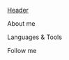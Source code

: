 [header_link]: https://github.com/hio-nika/hio-nika/blob/main/assets/pngwing.com%20(11).png

[Header](header_link)

About me

Languages & Tools

Follow me











